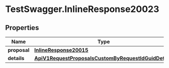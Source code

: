 # TestSwagger.InlineResponse20023

## Properties

Name | Type | Description | Notes
------------ | ------------- | ------------- | -------------
**proposal** | [**InlineResponse20015**](InlineResponse20015.md) |  | [optional] 
**details** | [**ApiV1RequestProposalsCustomByRequestIdGuidDetails**](ApiV1RequestProposalsCustomByRequestIdGuidDetails.md) |  | [optional] 


